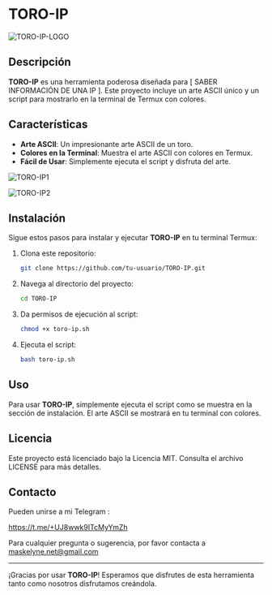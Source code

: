 # TORO-IP

![TORO-IP-LOGO](https://github.com/user-attachments/assets/fda1f9b4-d0d4-4877-87ce-887ae0143c5c)


## Descripción

**TORO-IP** es una herramienta poderosa diseñada para [ SABER INFORMACIÓN DE UNA IP ]. Este proyecto incluye un arte ASCII único y un script para mostrarlo en la terminal de Termux con colores.

## Características

- **Arte ASCII**: Un impresionante arte ASCII de un toro.
- **Colores en la Terminal**: Muestra el arte ASCII con colores en Termux.
- **Fácil de Usar**: Simplemente ejecuta el script y disfruta del arte.

![TORO-IP1](https://github.com/user-attachments/assets/c6de3f36-de28-448c-bebb-441944656041)

![TORO-IP2](https://github.com/user-attachments/assets/1c976080-d6d1-4bbb-84dd-3b1123ea5788)


## Instalación

Sigue estos pasos para instalar y ejecutar **TORO-IP** en tu terminal Termux:

1. Clona este repositorio:
    ```bash
    git clone https://github.com/tu-usuario/TORO-IP.git
    ```

2. Navega al directorio del proyecto:
    ```bash
    cd TORO-IP
    ```

3. Da permisos de ejecución al script:
    ```bash
    chmod +x toro-ip.sh
    ```

4. Ejecuta el script:
    ```bash
    bash toro-ip.sh
    ```

## Uso

Para usar **TORO-IP**, simplemente ejecuta el script como se muestra en la sección de instalación. El arte ASCII se mostrará en tu terminal con colores.

## Licencia

Este proyecto está licenciado bajo la Licencia MIT. Consulta el archivo LICENSE para más detalles.

## Contacto
Pueden unirse a mi Telegram :

https://t.me/+UJ8wwk9ITcMyYmZh

Para cualquier pregunta o sugerencia, por favor contacta a maskelyne.net@gmail.com

---

¡Gracias por usar **TORO-IP**! Esperamos que disfrutes de esta herramienta tanto como nosotros disfrutamos creándola.
